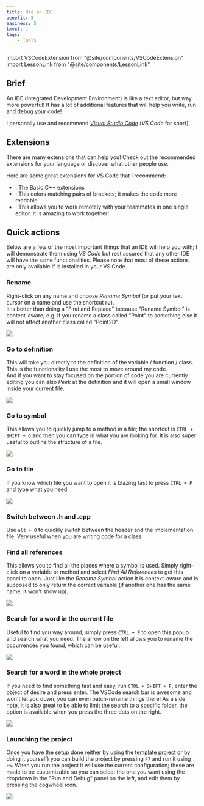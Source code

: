 ```yaml
---
title: Use an IDE
benefit: 5
easiness: 5
level: 1
tags:
    - Tools
---
```

import VSCodeExtension from "@site/components/VSCodeExtension"
import LessonLink from "@site/components/LessonLink"

## Brief

An IDE (Integrated Development Environment) is like a text editor, but way more powerful! It has a lot of additional features that will help you write, run and debug your code!

I personally use and recommend [*Visual Studio Code*](https://code.visualstudio.com/) (*VS Code* for short).

## Extensions

There are many extensions that can help you! Check out the recommended extensions for your language or discover what other people use.

Here are some great extensions for VS Code that I recommend:

- <VSCodeExtension id="ms-vscode.cpptools-extension-pack"/>: The Basic C++ extensions
- <VSCodeExtension id="coenraads.bracket-pair-colorizer-2"/>: This colors matching pairs of brackets; it makes the code more readable
- <VSCodeExtension id="ms-vsliveshare.vsliveshare"/>: This allows you to work remotely with your teammates in one single editor. It is amazing to work together!

## Quick actions

Below are a few of the most important things that an IDE will help you with; I will demonstrate them using *VS Code* but rest assured that any other IDE will have the same functionalities. Please note that most of these actions are only available if <VSCodeExtension id="ms-vscode.cpptools-extension-pack"/> is installed in your VS Code.

### Rename

Right-click on any name and choose *Rename Symbol* (or put your text cursor on a name and use the shortcut `F2`).<br/>
It is better than doing a "Find and Replace" because "Rename Symbol" is content-aware; e.g. if you rename a class called "Point" to something else it will not affect another class called "Point2D".

![](./img/rename.png)

### Go to definition

This will take you directly to the definition of the variable / function / class. This is the functionality I use the most to move around my code.<br/>
And if you want to stay focused on the portion of code you are currently editing you can also *Peek* at the definition and it will open a small window inside your current file.

![](./img/go-to-definition.png)

### Go to symbol

This allows you to quickly jump to a method in a file; the shortcut is `CTRL + SHIFT + O` and then you can type in what you are looking for. It is also super useful to outline the structure of a file.

![](./img/go-to-symbol.png)

### Go to file

If you know which file you want to open it is blazing fast to press `CTRL + P` and type what you need.

![](./img/go-to-file.png)

### Switch between .h and .cpp

Use `alt + O` to quickly switch between the header and the implementation file. Very useful when you are writing code for a class.

### Find all references

This allows you to find all the places where a symbol is used. Simply right-click on a variable or method and select *Find All References* to get this panel to open. Just like the *Rename Symbol* action it is context-aware and is supposed to only return the correct variable (if another one has the same name, it won't show up).

![](./img/find-all-references.png)

### Search for a word in the current file

Useful to find you way around, simply press `CTRL + F` to open this popup and search what you need. The arrow on the left allows you to rename the occurrences you found, which can be useful.

![](./img/search-current-file.png)

### Search for a word in the whole project

If you need to find something fast and easy, run `CTRL + SHIFT + F`, enter the object of desire and press enter. The VSCode search bar is awesome and won't let you down, you can even batch-rename things there! As a side note, it is also great to be able to limit the search to a specific folder, the option is available when you press the three dots on the right.

![](./img/search-whole-project.png)

### Launching the project

Once you have the <LessonLink slug="cmake" text="CMake"/> setup done (either by using the [template project](https://github.com/JulesFouchy/Simple-Cpp-Setup) or by doing it yourself) you can build the project by pressing `F7` and run it using `F5`. When you run the project it will use the current configuration; these are made to be customizable so you can select the one you want using the dropdown in the "Run and Debug" panel on the left, and edit them by pressing the cogwheel icon.

![](./img/run-project.png)